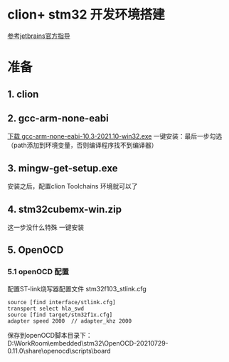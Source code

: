 # clion+ stm32 开发环境搭建
[参考jetbrains官方指导](https://www.jetbrains.com/help/clion/2021.2/embedded-development.html)
# 准备 

## 1. clion
## 2. gcc-arm-none-eabi
[下载 gcc-arm-none-eabi-10.3-2021.10-win32.exe](https://developer.arm.com/tools-and-software/open-source-software/developer-tools/gnu-toolchain/gnu-rm/downloads)
一键安装：最后一步勾选（path添加到环境变量，否则编译程序找不到编译器）
## 3. mingw-get-setup.exe
安装之后，配置clion Toolchains 环境就可以了
## 4. stm32cubemx-win.zip
这一步没什么特殊 一键安装
## 5. OpenOCD  
### 5.1 openOCD 配置
配置ST-link烧写器配置文件
stm32f103_stlink.cfg

```config
source [find interface/stlink.cfg]
transport select hla_swd
source [find target/stm32f1x.cfg]
adapter speed 2000  // adapter_khz 2000
```

保存到openOCD脚本目录下：    
D:\WorkRoom\embedded\stm32\OpenOCD-20210729-0.11.0\share\openocd\scripts\board